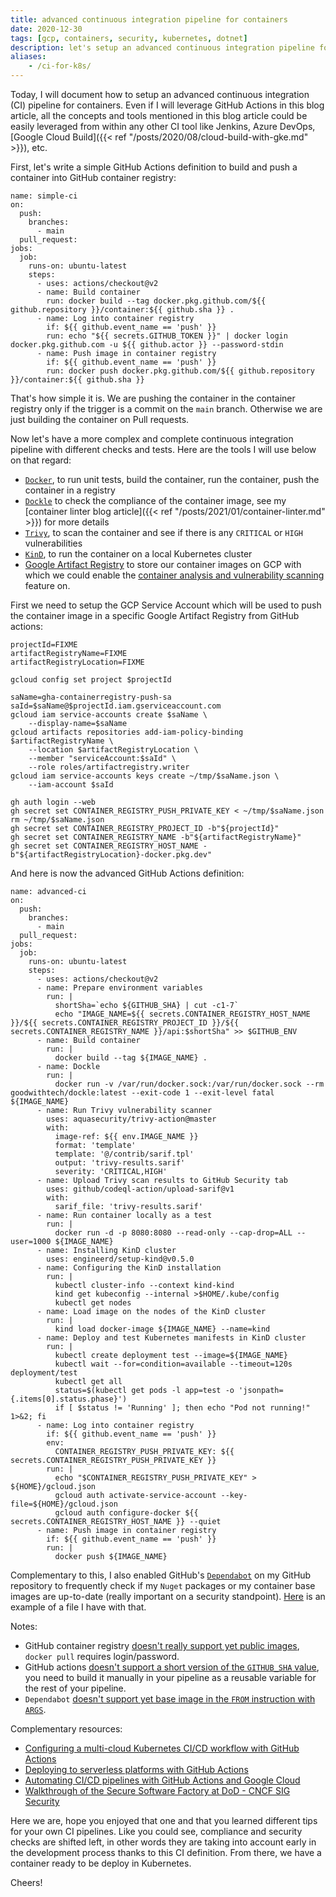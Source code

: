 ```yaml
---
title: advanced continuous integration pipeline for containers
date: 2020-12-30
tags: [gcp, containers, security, kubernetes, dotnet]
description: let's setup an advanced continuous integration pipeline for containers
aliases:
    - /ci-for-k8s/
---
```

Today, I will document how to setup an advanced continuous integration (CI) pipeline for containers. Even if I will leverage GitHub Actions in this blog article, all the concepts and tools mentioned in this blog article could be easily leveraged from within any other CI tool like Jenkins, Azure DevOps, [Google Cloud Build]({{< ref "/posts/2020/08/cloud-build-with-gke.md" >}}), etc.

First, let's write a simple GitHub Actions definition to build and push a container into GitHub container registry:
```
name: simple-ci
on:
  push:
    branches:
      - main
  pull_request:
jobs:
  job:
    runs-on: ubuntu-latest
    steps:
      - uses: actions/checkout@v2
      - name: Build container
        run: docker build --tag docker.pkg.github.com/${{ github.repository }}/container:${{ github.sha }} .
      - name: Log into container registry
        if: ${{ github.event_name == 'push' }}
        run: echo "${{ secrets.GITHUB_TOKEN }}" | docker login docker.pkg.github.com -u ${{ github.actor }} --password-stdin
      - name: Push image in container registry
        if: ${{ github.event_name == 'push' }}
        run: docker push docker.pkg.github.com/${{ github.repository }}/container:${{ github.sha }}
```

That's how simple it is. We are pushing the container in the container registry only if the trigger is a commit on the `main` branch. Otherwise we are just building the container on Pull requests.

Now let's have a more complex and complete continuous integration pipeline with different checks and tests. Here are the tools I will use below on that regard:
- [`Docker`](https://www.docker.com/), to run unit tests, build the container, run the container, push the container in a registry
- [`Dockle`](https://github.com/goodwithtech/dockle) to check the compliance of the container image, see my [container linter blog article]({{< ref "/posts/2021/01/container-linter.md" >}}) for more details
- [`Trivy`](https://github.com/aquasecurity/trivy), to scan the container and see if there is any `CRITICAL` or `HIGH` vulnerabilities
- [`KinD`](https://kind.sigs.k8s.io/), to run the container on a local Kubernetes cluster
- [Google Artifact Registry](https://cloud.google.com/blog/products/devops-sre/artifact-registry-is-ga) to store our container images on GCP with which we could enable the [container analysis and vulnerability scanning](https://cloud.google.com/artifact-registry/docs/analysis) feature on.

First we need to setup the GCP Service Account which will be used to push the container image in a specific Google Artifact Registry from GitHub actions:
```
projectId=FIXME
artifactRegistryName=FIXME
artifactRegistryLocation=FIXME

gcloud config set project $projectId

saName=gha-containerregistry-push-sa
saId=$saName@$projectId.iam.gserviceaccount.com
gcloud iam service-accounts create $saName \
    --display-name=$saName
gcloud artifacts repositories add-iam-policy-binding $artifactRegistryName \
    --location $artifactRegistryLocation \
    --member "serviceAccount:$saId" \
    --role roles/artifactregistry.writer
gcloud iam service-accounts keys create ~/tmp/$saName.json \
    --iam-account $saId

gh auth login --web
gh secret set CONTAINER_REGISTRY_PUSH_PRIVATE_KEY < ~/tmp/$saName.json
rm ~/tmp/$saName.json
gh secret set CONTAINER_REGISTRY_PROJECT_ID -b"${projectId}"
gh secret set CONTAINER_REGISTRY_NAME -b"${artifactRegistryName}"
gh secret set CONTAINER_REGISTRY_HOST_NAME -b"${artifactRegistryLocation}-docker.pkg.dev"
```

And here is now the advanced GitHub Actions definition:
```
name: advanced-ci
on:
  push:
    branches:
      - main
  pull_request:
jobs:
  job:
    runs-on: ubuntu-latest
    steps:
      - uses: actions/checkout@v2
      - name: Prepare environment variables
        run: |
          shortSha=`echo ${GITHUB_SHA} | cut -c1-7`
          echo "IMAGE_NAME=${{ secrets.CONTAINER_REGISTRY_HOST_NAME }}/${{ secrets.CONTAINER_REGISTRY_PROJECT_ID }}/${{ secrets.CONTAINER_REGISTRY_NAME }}/api:$shortSha" >> $GITHUB_ENV
      - name: Build container
        run: |
          docker build --tag ${IMAGE_NAME} .
      - name: Dockle
        run: |
          docker run -v /var/run/docker.sock:/var/run/docker.sock --rm goodwithtech/dockle:latest --exit-code 1 --exit-level fatal ${IMAGE_NAME}
      - name: Run Trivy vulnerability scanner
        uses: aquasecurity/trivy-action@master
        with:
          image-ref: ${{ env.IMAGE_NAME }}
          format: 'template'
          template: '@/contrib/sarif.tpl'
          output: 'trivy-results.sarif'
          severity: 'CRITICAL,HIGH'
      - name: Upload Trivy scan results to GitHub Security tab
        uses: github/codeql-action/upload-sarif@v1
        with:
          sarif_file: 'trivy-results.sarif'
      - name: Run container locally as a test
        run: |
          docker run -d -p 8080:8080 --read-only --cap-drop=ALL --user=1000 ${IMAGE_NAME}
      - name: Installing KinD cluster
        uses: engineerd/setup-kind@v0.5.0
      - name: Configuring the KinD installation
        run: |
          kubectl cluster-info --context kind-kind
          kind get kubeconfig --internal >$HOME/.kube/config
          kubectl get nodes
      - name: Load image on the nodes of the KinD cluster
        run: |
          kind load docker-image ${IMAGE_NAME} --name=kind
      - name: Deploy and test Kubernetes manifests in KinD cluster
        run: |
          kubectl create deployment test --image=${IMAGE_NAME}
          kubectl wait --for=condition=available --timeout=120s deployment/test
          kubectl get all
          status=$(kubectl get pods -l app=test -o 'jsonpath={.items[0].status.phase}')
          if [ $status != 'Running' ]; then echo "Pod not running!" 1>&2; fi
      - name: Log into container registry
        if: ${{ github.event_name == 'push' }}
        env:
          CONTAINER_REGISTRY_PUSH_PRIVATE_KEY: ${{ secrets.CONTAINER_REGISTRY_PUSH_PRIVATE_KEY }}
        run: |
          echo "$CONTAINER_REGISTRY_PUSH_PRIVATE_KEY" > ${HOME}/gcloud.json
          gcloud auth activate-service-account --key-file=${HOME}/gcloud.json
          gcloud auth configure-docker ${{ secrets.CONTAINER_REGISTRY_HOST_NAME }} --quiet
      - name: Push image in container registry
        if: ${{ github.event_name == 'push' }}
        run: |
          docker push ${IMAGE_NAME}
```

Complementary to this, I also enabled GitHub's [`Dependabot`](https://help.github.com/github/administering-a-repository/configuration-options-for-dependency-updates) on my GitHub repository to frequently check if my `Nuget` packages or my container base images are up-to-date (really important on a security standpoint). [Here](https://github.com/mathieu-benoit/dotnet-on-kubernetes/blob/main/.github/dependabot.yml) is an example of a file I have with that.

Notes:
- GitHub container registry [doesn't really support yet public images](https://github.community/t/docker-pull-from-public-github-package-registry-fail-with-no-basic-auth-credentials-error/16358/37), `docker pull` requires login/password.
- GitHub actions [doesn't support a short version of the `GITHUB_SHA` value](https://github.community/t/add-short-sha-to-github-context/16418), you need to build it manually in your pipeline as a reusable variable for the rest of your pipeline.
- `Dependabot` [doesn't support yet base image in the `FROM` instruction with `ARGS`](https://github.com/dependabot/dependabot-core/issues/2057).

Complementary resources:
- [Configuring a multi-cloud Kubernetes CI/CD workflow with GitHub Actions](https://youtu.be/RsrwXEXyYnA)
- [Deploying to serverless platforms with GitHub Actions](https://cloud.google.com/blog/topics/developers-practitioners/deploying-serverless-platforms-github-actions)
- [Automating CI/CD pipelines with GitHub Actions and Google Cloud](https://resources.github.com/webcasts/Automating-CI-CD-Actions-Google-Cloud/)
- [Walkthrough of the Secure Software Factory at DoD - CNCF SIG Security](https://youtu.be/4QN9b6HoFGU)

Here we are, hope you enjoyed that one and that you learned different tips for your own CI pipelines. Like you could see, compliance and security checks are shifted left, in other words they are taking into account early in the development process thanks to this CI definition. From there, we have a container ready to be deploy in Kubernetes.

Cheers!